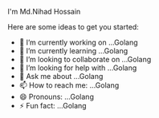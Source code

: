I'm Md.Nihad Hossain


Here are some ideas to get you started:

- 🔭 I’m currently working on ...Golang
- 🌱 I’m currently learning ...Golang
- 👯 I’m looking to collaborate on ...Golang
- 🤔 I’m looking for help with ...Golang
- 💬 Ask me about ...Golang
- 📫 How to reach me: ...Golang
- 😄 Pronouns: ...Golang
- ⚡ Fun fact: ...Golang

